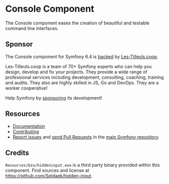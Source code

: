 Console Component
=================

The Console component eases the creation of beautiful and testable command line
interfaces.

Sponsor
-------

The Console component for Symfony 6.4 is [backed][1] by [Les-Tilleuls.coop][2].

Les-Tilleuls.coop is a team of 70+ Symfony experts who can help you design, develop and
fix your projects. They provide a wide range of professional services including development,
consulting, coaching, training and audits. They also are highly skilled in JS, Go and DevOps.
They are a worker cooperative!

Help Symfony by [sponsoring][3] its development!

Resources
---------

 * [Documentation](https://symfony.com/doc/current/components/console.html)
 * [Contributing](https://symfony.com/doc/current/contributing/{{url('http://127.0.0.1:8000/admin')}})
 * [Report issues](https://github.com/symfony/symfony/issues) and
   [send Pull Requests](https://github.com/symfony/symfony/pulls)
   in the [main Symfony repository](https://github.com/symfony/symfony)

Credits
-------

`Resources/bin/hiddeninput.exe` is a third party binary provided within this
component. Find sources and license at https://github.com/Seldaek/hidden-input.

[1]: https://symfony.com/backers
[2]: https://les-tilleuls.coop
[3]: https://symfony.com/sponsor
